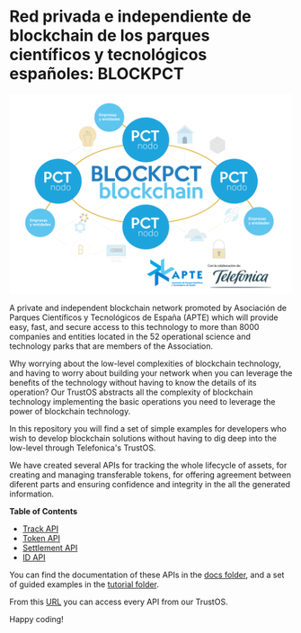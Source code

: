 # Red privada e independiente de blockchain de los parques científicos y tecnológicos españoles: BLOCKPCT

![BLOCKPCT](./utils/images/blockpct.png)

A private and independent blockchain network promoted by Asociación de Parques Científicos y Tecnológicos de España (APTE) which will provide easy, fast, and secure access to this technology to more than 8000 companies and entities located in the 52 operational science and technology parks that are members of the Association.

Why worrying about the low-level complexities of blockchain technology,
and having to worry about building your network when you can leverage
the benefits of the technology without having to know the details of
its operation? Our TrustOS abstracts all the complexity of blockchain
technology implementing the basic operations you need to leverage
the power of blockchain technology. 

In this repository you will find a set of simple examples for developers who wish to develop blockchain solutions without having to dig deep into the low-level through Telefonica's TrustOS.

We have created several APIs for tracking the whole lifecycle of assets, for creating and managing transferable tokens, for offering agreement between diferent parts and ensuring confidence and integrity in the all the generated information.


**Table of Contents** 
- [Track API](./docs/apis.md#track-api)
- [Token API](./docs/apis.md#token-api)
- [Settlement API](./docs/apis.md#settlement-api)
- [ID API](./docs/apis.md#id-api)

You can find the documentation of these APIs in the [docs folder](./docs/apis.md), and a set of guided examples in the [tutorial folder](./tutorials).


From this [URL](https://blockchainactivation.wayra.co/trustos) you can access every API from our TrustOS.


Happy coding!



